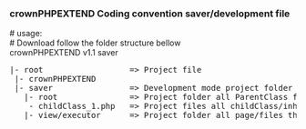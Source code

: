 <h3>crownPHPEXTEND Coding convention saver/development file</h3>
# usage: <br />
# Download follow the folder structure bellow <br />
crownPHPEXTEND v1.1 saver<br />
<pre>
|- root                  => Project file  
 |- crownPHPEXTEND
 |- saver                => Development mode project folder 
   |- root               => Project folder all ParentClass functionality methods which set to Protected, Private and Final
    - childClass_1.php   => Project files all childClass/inheritance method which set all to Final public called handler carry the burden between root and executor/view files.
   |- view/executor      => Project folder all page/files that contains data for client side specially HTML. 
</pre>  
   
